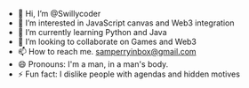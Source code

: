 - 👋 Hi, I’m @Swillycoder
- 👀 I’m interested in JavaScript canvas and Web3 integration
- 🌱 I’m currently learning Python and Java
- 💞️ I’m looking to collaborate on Games and Web3
- 📫 How to reach me. samperryinbox@gmail.com
- 😄 Pronouns: I'm a man, in a man's body. 
- ⚡ Fun fact: I dislike people with agendas and hidden motives

<!---
Swillycoder/Swillycoder is a ✨ special ✨ repository because its `README.md` (this file) appears on your GitHub profile.
You can click the Preview link to take a look at your changes.
--->
